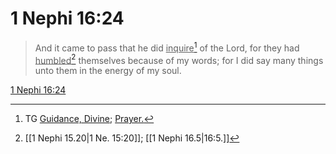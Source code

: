 # 1 Nephi 16:24

> And it came to pass that he did <u>inquire</u>[^a] of the Lord, for they had <u>humbled</u>[^b] themselves because of my words; for I did say many things unto them in the energy of my soul.

[1 Nephi 16:24](https://www.churchofjesuschrist.org/study/scriptures/bofm/1-ne/16?lang=eng&id=p24#p24)


[^a]: TG [Guidance, Divine](https://www.churchofjesuschrist.org/study/scriptures/tg/guidance-divine?lang=eng); [Prayer.](https://www.churchofjesuschrist.org/study/scriptures/tg/prayer?lang=eng)
[^b]: [[1 Nephi 15.20|1 Ne. 15:20]]; [[1 Nephi 16.5|16:5.]]
